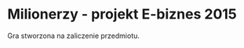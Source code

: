 Milionerzy - projekt E-biznes 2015
=========================

Gra stworzona na zaliczenie przedmiotu.


